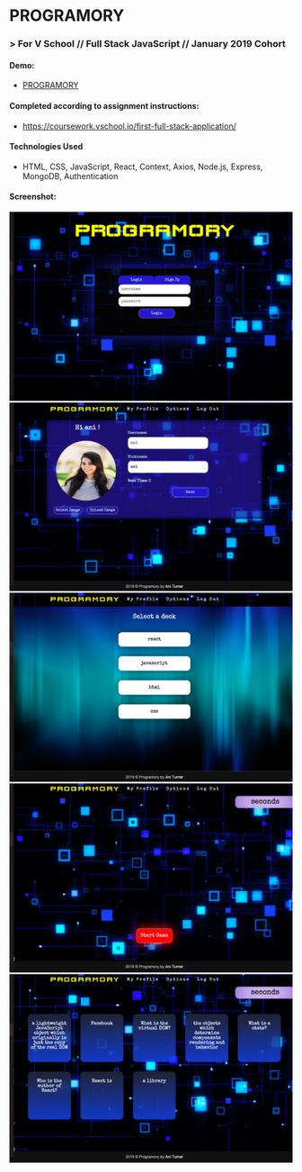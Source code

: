 # PROGRAMORY 
### > For V School // Full Stack JavaScript // January 2019 Cohort
#### Demo:
- <a href="https://programory-app.herokuapp.com" target="_blank">PROGRAMORY</a>
#### Completed according to assignment instructions: 
- https://coursework.vschool.io/first-full-stack-application/
#### Technologies Used
* HTML, CSS, JavaScript, React, Context, Axios, Node.js, Express, MongoDB, Authentication
#### Screenshot:
<a href="https://programory-app.herokuapp.com" target="_blank"><img src="./readmeimages/loginPage.png"></a>
<a href="https://programory-app.herokuapp.com" target="_blank"><img src="./readmeimages/userInfoPage.png"></a>
<a href="https://programory-app.herokuapp.com" target="_blank"><img src="./readmeimages/decksPage.png"></a>
<a href="https://programory-app.herokuapp.com" target="_blank"><img src="./readmeimages/startGamePage.png"></a>
<a href="https://programory-app.herokuapp.com" target="_blank"><img src="./readmeimages/playGamePage.png"></a>
